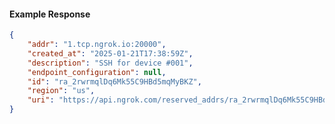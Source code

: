 <!-- Code generated for API Clients. DO NOT EDIT. -->

#### Example Response

```json
{
	"addr": "1.tcp.ngrok.io:20000",
	"created_at": "2025-01-21T17:38:59Z",
	"description": "SSH for device #001",
	"endpoint_configuration": null,
	"id": "ra_2rwrmqlDq6Mk55C9HBd5mqMyBKZ",
	"region": "us",
	"uri": "https://api.ngrok.com/reserved_addrs/ra_2rwrmqlDq6Mk55C9HBd5mqMyBKZ"
}
```
